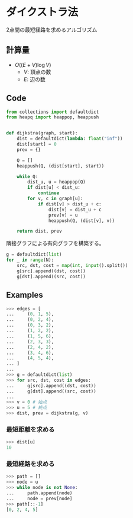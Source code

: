 # ダイクストラ法

2点間の最短経路を求めるアルゴリズム

## 計算量

- $O((E + V)\log{V})$
    - $V$: 頂点の数
    - $E$: 辺の数

## Code

```py
from collections import defaultdict
from heapq import heappop, heappush


def dijkstra(graph, start):
    dist = defaultdict(lambda: float("inf"))
    dist[start] = 0
    prev = {}

    Q = []
    heappush(Q, (dist[start], start))

    while Q:
        dist_u, u = heappop(Q)
        if dist[u] < dist_u:
            continue
        for v, c in graph[u]:
            if dist[v] > dist_u + c:
                dist[v] = dist_u + c
                prev[v] = u
                heappush(Q, (dist[v], v))

    return dist, prev
```

隣接グラフによる有向グラフを構築する。

```py
g = defaultdict(list)
for _ in range(N):
    src, dst, cost = map(int, input().split())
    g[src].append((dst, cost))
    g[dst].append((src, cost))
```

## Examples

```py
>>> edges = [
...     (0, 1, 5),
...     (0, 2, 4),
...     (0, 3, 2),
...     (1, 2, 2),
...     (1, 5, 6),
...     (2, 3, 3),
...     (2, 4, 2),
...     (3, 4, 6),
...     (4, 5, 4),
... ]
...
>>> g = defaultdict(list)
>>> for src, dst, cost in edges:
...     g[src].append((dst, cost))
...     g[dst].append((src, cost))
...
>>> v = 0 # 始点
>>> u = 5 # 終点
>>> dist, prev = dijkstra(g, v)
```

### 最短距離を求める

```py
>>> dist[u]
10
```

### 最短経路を求める

```py
>>> path = []
>>> node = u
>>> while node is not None:
...     path.append(node)
...     node = prev[node]
>>> path[::-1]
[0, 2, 4, 5]
```
